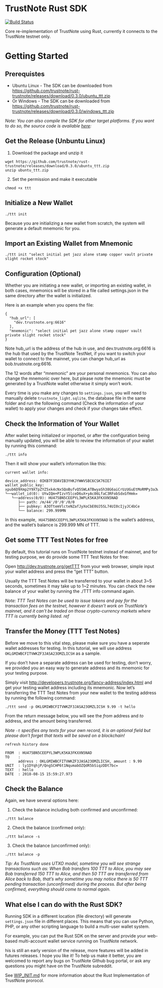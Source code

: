 # TrustNote Rust SDK

[![Build Status](https://travis-ci.org/trustnote/rust-trustnote.svg?branch=master)](https://travis-ci.org/trustnote/rust-trustnote) 

Core re-implementation of TrustNote using Rust, currently it connects to the TrustNote testnet only. 

# Getting Started

## Prerequistes

* Ubuntu Linux - The SDK can be downloaded from https://github.com/trustnote/rust-trustnote/releases/download/0.3.0/ubuntu_ttt.zip
* Or Windows - The SDK can be downloaded from https://github.com/trustnote/rust-trustnote/releases/download/0.3.0/windows_ttt.zip

*Note: You can also compile the SDK for other target platforms. If you want to do so, the source code is available [here](https://github.com/trustnote/rust-trustnote/archive/0.3.0.zip):*

## Get the Release (Unbuntu Linux)

1. Download the package and unzip it

```
wget https://github.com/trustnote/rust-trustnote/releases/download/0.3.0/ubuntu_ttt.zip
unzip ubuntu_ttt.zip
```

2. Set the permission and make it executable

```
chmod +x ttt
```

## Initialize a New Wallet

```
./ttt init
```

Because you are initializing a new wallet from scratch, the system will generate a default mnemonic for you.


## Import an Existing Wallet from Mnemonic

```
./ttt init "select initial pet jazz alone stamp copper vault private slight rocket stock"
```

## Configuration (Optional)

Whether you are initiating a new wallet, or importing an existing wallet, in both cases, mnemonics will be stored in a file called settings.json in the same directory after the wallet is initialized.

Here is an example when you opens the file:

```
{
  "hub_url": [
    "dev.trustnote.org:6616"
  ],
  "mnemonic": "select initial pet jazz alone stamp copper vault private slight rocket stock"
}
```

Note hub_url is the address of the hub in use, and dev.trustnote.org:6616 is the hub that used by the TrustNote TestNet, if you want to switch your wallet to connect to the mainnet, you can change hub_url as bob.trustnote.org:6616.

The 12 words after “mnemonic” are your personal mnemonics. You can also change the mnemonic over here, but please note the mnemonic must be generated by a TrustNote wallet otherwise it simply won’t work.

Every time is you make any changes to ```settings.json```, you will need to manually delete ```trustnote_light.sqlite```, the database file in the same folder and run the following command (Check the information of your wallet) to apply your changes and check if your changes take effect.

## Check the Information of Your Wallet

After wallet being initialized or imported, or after the configuration being manually updated, you will be able to review the information of your wallet by running this command:

```
./ttt info
```

Then it will show your wallet’s information like this:

```
current wallet info:

device_address: 0IKB7F3DAVIB3YHKJYWWVSBC6CSK76IE7
wallet_public_key: xpub6D9Xmp2Y9XTpZYZ5xk4cNxSQoBufvQ5SWLATBwyaSh38G6aiCrUzUGuEtMoRMPy3a3wKJ8B6obtpUvu89sBbadqah9iXLWohTZi9FWj7JML
└──wallet_id(0): UYwIQm+PIzvY5lceD6uX+yAc86LfaC3RFobSdxGfHmk=
   └──address(0/0): HU475BN5CEEPYL3WPLK5KA3FKXXN5NAD
      ├── path: /m/44'/0'/0'/0/0
      ├── pubkey: A3OTtemVlcteNZafJyXoCbE0UJ5SL74UI0cIjyJC4bCe
      └── balance: 299.999MN
```

In this example,``` HU475BN5CEEPYL3WPLK5KA3FKXXN5NAD``` is the wallet’s address, and the wallet’s balance is 299.999 MN of TTT.

## Get some TTT Test Notes for free

By default, this tutorial runs on TrustNote testnet instead of mainnet, and for testing purpose, we do provide some TTT Test Notes for free:

Open http://dev.trustnote.org/getTTT from your web browser, simple input your wallet address and press the “get TTT” button.

Usually the TTT Test Notes will be transferred to your wallet in about 3~5 seconds, sometimes it may take up to 1~2 minutes. You can check the new balance of your wallet by running the ./TTT info command again.

*Note: TTT Test Notes can be used to issue tokens and pay for the transaction fees on the testnet, however it doesn’t work on TrustNote’s mainnet, and it can’t be traded on those crypto-currency markets where TTT is currently being listed.
ref*

## Transfer the Money (TTT Test Notes)

Before we move to this vital step, please make sure you have a seperate wallet addresses for testing. In this tutorial, we will use address ```OKLGMIWBCFITVWKZF3JASA23OMZLICSH``` as a sample.

If you don’t have a separate address can be used for testing, don’t worry, we provided you an easy way to generate address and its mnemonic for your testing purpose.

Simply visit http://developers.trustnote.org/fancy-address/index.html and get your testing wallet address including its mnemonic.
Now let’s transferring the TTT Test Notes from your new wallet to the testing address by running the following command:

```
./ttt send -p OKLGMIWBCFITVWKZF3JASA23OMZLICSH 9.99 -t hello
```

From the return message below, you will see the *from* address and *to* address, and the amount being transferred.

*Note ```-t``` specifies any texts for your own record, it is an optional field but please don’t forget that texts will be saved on a blockchain!*

```
refresh history done

FROM  : HU475BN5CEEPYL3WPLK5KA3FKXXN5NAD
TO    : 
      address : OKLGMIWBCFITVWKZF3JASA23OMZLICSH, amount : 9.99
UNIT  : ly1DYqhjP/QngSCHP6t1NqumabOZQdR5bSiqzDDt7bc=
TEXT  : hello
DATE  : 2018-08-15 15:59:27.973
```

## Check the Balance

Again, we have several options here:

1. Check the balance including both confirmed and unconfirmed:

```
./ttt balance
```

2. Check the balance (confirmed only):

```
./ttt balance -s
```

3. Check the balance (unconfirmed only):

```
./ttt balance -p
```

*Tip: As TrustNote uses UTXO model, sometime you will see strange transactions such as: When Bob transfers 100 TTT to Alice, you may see Bob transferred 150 TTT to Alice, and then 50 TTT are transferred from Alice back to Bob, that’s why sometime you may notice there is 50 TTT pending transaction (unconfirmed) during the process. But after being confirmed, everything should come to normal again.*

## What else I can do with the Rust SDK?

Running SDK in a different location (file directory) will generate ```settings.json``` file in different places. This means that you can use Python, PHP, or any other scripting language to build a multi-user wallet system.

For example, you can put the Rust SDK on the server and provide your web-based multi-account wallet service running on TrustNote network.

his is still an early version of the release, more features will be added in futures releases. I hope you like it!
To help us make it better, you are welcomed to report any bugs on TrustNote Github bug portal, or ask any questions you might have on the TrustNote subreddit.


See [WIP_INIT.md](WIP_INIT.md) for more information about the Rust Implementation of TrustNote prorocol.
